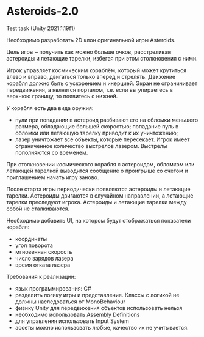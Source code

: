 # Asteroids-2.0
Test task (Unity 2021.1.19f1)

Необходимо разработать 2D клон оригинальной игры Asteroids.  

Цель игры – получить как можно больше очков, расстреливая астероиды и летающие тарелки, избегая при этом столкновения с ними.

Игрок управляет космическим кораблём, который может крутиться влево и вправо, двигаться только вперед и стрелять.
Движение корабля должно быть с ускорением и инерцией. Экран не ограничивает передвижения, а является порталом,
т.е. если вы упираетесь в верхнюю границу, то появитесь с нижней. 

У корабля есть два вида оружия:
 - пули при попадании в астероид разбивают его на обломки меньшего размера, обладающие большей скоростью; попадание пуль в обломки
или летающую тарелку приводит к их уничтожению;
 - лазер уничтожает все объекты, которые пересекает. Игрок имеет ограниченное количество выстрелов лазером.
Выстрелы пополняются со временем. 

При столкновении космического корабля с астероидом, обломком или летающей тарелкой выводится сообщение о проигрыше со счетом
и приглашением начать игру заново. 

После старта игры периодически появляются астероиды и летающие тарелки. Астероиды двигаются в случайном направлении,
а летающие тарелки преследуют игрока. Астероиды и летающие тарелки между собой не сталкиваются. 

Необходимо добавить UI, на котором будут отображаться показатели корабля:
 - координаты
 - угол поворота
 - мгновенная скорость 
 - число зарядов лазера 
 - время отката лазера 

Требования к реализации:
 - язык программирования: C# 
 - разделить логику игры и представление. Классы с логикой не должны наследоваться от MonoBehaviour
 - физику Unity для передвижения объектов использовать нельзя
 - необходимо использовать Assembly Definitions
 - для управления использовать Input System 
 - ассеты можно использовать любые, качество их не учитывается. 
